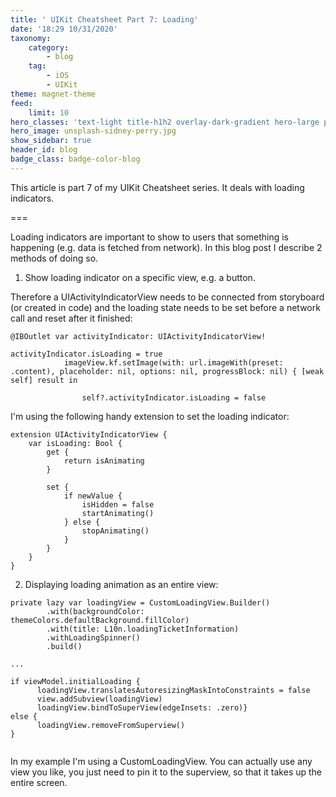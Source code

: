 ```yaml
---
title: ' UIKit Cheatsheet Part 7: Loading'
date: '18:29 10/31/2020'
taxonomy:
    category:
        - blog
    tag:
        - iOS
        - UIKit
theme: magnet-theme
feed:
    limit: 10
hero_classes: 'text-light title-h1h2 overlay-dark-gradient hero-large parallax'
hero_image: unsplash-sidney-perry.jpg
show_sidebar: true
header_id: blog
badge_class: badge-color-blog
---
```


This article is part 7 of my UIKit Cheatsheet series. It deals with loading indicators.

===

Loading indicators are important to show to users that something is happening (e.g. data is fetched from network).
In this blog post I describe 2 methods of doing so.

1. Show loading indicator on a specific view, e.g. a button.

Therefore a UIActivityIndicatorView needs to be connected from storyboard (or created in code) and the loading state needs to be set before a network call and reset after it finished:

```
@IBOutlet var activityIndicator: UIActivityIndicatorView!

activityIndicator.isLoading = true
            imageView.kf.setImage(with: url.imageWith(preset: .content), placeholder: nil, options: nil, progressBlock: nil) { [weak self] result in

                self?.activityIndicator.isLoading = false
```

I'm using the following handy extension to set the loading indicator:

```
extension UIActivityIndicatorView {
    var isLoading: Bool {
        get {
            return isAnimating
        }

        set {
            if newValue {
                isHidden = false
                startAnimating()
            } else {
                stopAnimating()
            }
        }
    }
}
```

2. Displaying loading animation as an entire view:

```
private lazy var loadingView = CustomLoadingView.Builder()
        .with(backgroundColor: themeColors.defaultBackground.fillColor)
        .with(title: L10n.loadingTicketInformation)
        .withLoadingSpinner()
        .build()

...

if viewModel.initialLoading {
      loadingView.translatesAutoresizingMaskIntoConstraints = false
      view.addSubview(loadingView)
      loadingView.bindToSuperView(edgeInsets: .zero)} 
else {
      loadingView.removeFromSuperview()
}
 
```
In my example I'm using a CustomLoadingView. You can actually use any view you like, you just need to pin it to the superview, so that it takes up the entire screen.